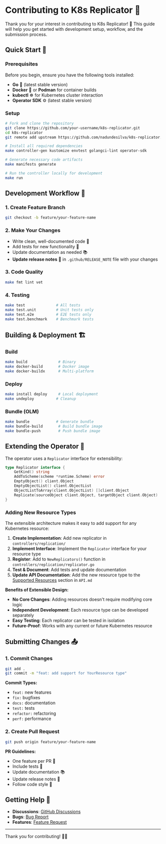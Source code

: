 # Contributing to K8s Replicator 🚀

Thank you for your interest in contributing to K8s Replicator! 🎉 This guide will help you get started with development setup, workflow, and the submission process.

## Quick Start 🏁

### Prerequisites

Before you begin, ensure you have the following tools installed:

- **Go** 🐹 (latest stable version)
- **Docker** 🐳 or **Podman** for container builds
- **kubectl** ☸️ for Kubernetes cluster interaction
- **Operator SDK** ⚙️ (latest stable version)

### Setup

```bash
# Fork and clone the repository
git clone https://github.com/your-username/k8s-replicator.git
cd k8s-replicator
git remote add upstream https://github.com/nadundesilva/k8s-replicator.git

# Install all required dependencies
make controller-gen kustomize envtest golangci-lint operator-sdk

# Generate necessary code artifacts
make manifests generate

# Run the controller locally for development
make run
```

## Development Workflow 🔄

### 1. Create Feature Branch

```bash
git checkout -b feature/your-feature-name
```

### 2. Make Your Changes

- Write clean, well-documented code 📝
- Add tests for new functionality 🧪
- Update documentation as needed 📚
- **Update release notes** 📝 in `.github/RELEASE_NOTE` file with your changes

### 3. Code Quality

```bash
make fmt lint vet
```

### 4. Testing

```bash
make test              # All tests
make test.unit         # Unit tests only
make test.e2e          # E2E tests only
make test.benchmark    # Benchmark tests
```

## Building & Deployment 🏗️

### Build

```bash
make build              # Binary
make docker-build       # Docker image
make docker-buildx      # Multi-platform
```

### Deploy

```bash
make install deploy     # Local deployment
make undeploy          # Cleanup
```

### Bundle (OLM)

```bash
make bundle            # Generate bundle
make bundle-build       # Build bundle image
make bundle-push        # Push bundle image
```

## Extending the Operator 🔧

The operator uses a `Replicator` interface for extensibility:

```go
type Replicator interface {
    GetKind() string
    AddToScheme(scheme *runtime.Scheme) error
    EmptyObject() client.Object
    EmptyObjectList() client.ObjectList
    ObjectListToArray(client.ObjectList) []client.Object
    Replicate(sourceObject client.Object, targetObject client.Object)
}
```

### Adding New Resource Types

The extensible architecture makes it easy to add support for any Kubernetes resource:

1. **Create Implementation**: Add new replicator in `controllers/replication/`
2. **Implement Interface**: Implement the `Replicator` interface for your resource type
3. **Register**: Add to `NewReplicators()` function in `controllers/replication/replicator.go`
4. **Test & Document**: Add tests and update documentation
5. **Update API Documentation**: Add the new resource type to the [Supported Resources](API.md#supported-resources) section in `API.md`

**Benefits of Extensible Design:**

- **No Core Changes**: Adding resources doesn't require modifying core logic
- **Independent Development**: Each resource type can be developed separately
- **Easy Testing**: Each replicator can be tested in isolation
- **Future-Proof**: Works with any current or future Kubernetes resource

## Submitting Changes 📤

### 1. Commit Changes

```bash
git add .
git commit -m "feat: add support for YourResource type"
```

**Commit Types:**

- `feat:` new features
- `fix:` bugfixes
- `docs:` documentation
- `test:` tests
- `refactor:` refactoring
- `perf:` performance

### 2. Create Pull Request

```bash
git push origin feature/your-feature-name
```

**PR Guidelines:**

- One feature per PR 🎯
- Include tests 🧪
- Update documentation 📚
- Update release notes 📝
- Follow code style 🎨

## Getting Help 💬

- **Discussions**: [GitHub Discussions](https://github.com/nadundesilva/k8s-replicator/discussions)
- **Bugs**: [Bug Report](https://github.com/nadundesilva/k8s-replicator/issues/new?labels=Type%2FBug&template=bug-report.md)
- **Features**: [Feature Request](https://github.com/nadundesilva/k8s-replicator/issues/new?labels=Type%2FFeature&template=feature-request.md)

---

Thank you for contributing! 🎉✨
